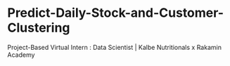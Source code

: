 # Predict-Daily-Stock-and-Customer-Clustering
Project-Based Virtual Intern : Data Scientist | Kalbe Nutritionals x Rakamin Academy
